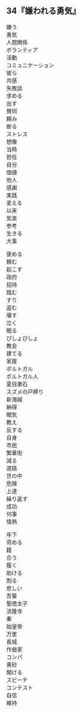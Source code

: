 ## 34『嫌われる勇気』

嫌う  
勇気  
人間関係  
ボランティア  
活動  
コミュニケーション  
彼ら  
共感  
失敗談  
求める  
出す  
賛同  
頼み  
断る  
ストレス  
想像  
当時  
担任  
自分  
価値  
他人  
感謝  
実践  
変える  
以来  
気楽  
参考  
生きる  
大事  



褒める  
頼む  
起こす  
政府  
招待  
踏む  
すり  
盗む  
壊す  
泣く  
眠る  
びしょびしょ  
教会  
建てる  
家屋  
ポルトガル  
ポルトガル人  
夏目漱石  
スズメの戸締り  
新海誠  
納得  
眠気  
教え  
反する  
自身  
市民  
繁華街  
減る  
道路  
世の中  
危険  
上達  
繰り返す  
成功  
何事  
情熱  




年下  
苛める  
籍  
合う  
履く  
助ける  
割る  
悲しい  
吾輩  
聖徳太子  
法隆寺  
秦  
始皇帝  
万里  
長城  
作曲家  
コンパ  
黄砂  
開ける  
スピーチ  
コンテスト  
自信  
維持  